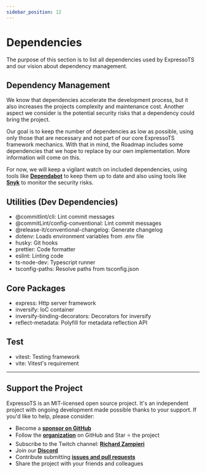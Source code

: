 ```yaml
---
sidebar_position: 12
---
```


# Dependencies

The purpose of this section is to list all dependencies used by ExpressoTS and our vision about dependency management.

## Dependency Management

We know that dependencies accelerate the development process, but it also increases the projects complexity and maintenance cost. Another aspect we consider is the potential security risks that a dependency could bring the project.

Our goal is to keep the number of dependencies as low as possible, using only those that are necessary and not part of our core ExpressoTS framework mechanics. With that in mind, the Roadmap includes some dependencies that we hope to replace by our own implementation. More information will come on this.

For now, we will keep a vigilant watch on included dependencies, using tools like **[Dependabot](https://dependabot.com/)** to keep them up to date and also using tools like **[Snyk](https://snyk.io/)** to monitor the security risks.

## Utilities (Dev Dependencies)

- @commitlint/cli: Lint commit messages
- @commitLint/config-conventional: Lint commit messages
- @release-it/conventional-changelog: Generate changelog
- dotenv: Loads environment variables from .env file
- husky: Git hooks
- prettier: Code formatter
- eslint: Linting code
- ts-node-dev: Typescript runner
- tsconfig-paths: Resolve paths from tsconfig.json

## Core Packages

- express: Http server framework
- inversify: IoC container
- inversify-binding-decorators: Decorators for inversify
- reflect-metadata: Polyfill for metadata reflection API

## Test

- vitest: Testing framework
- vite: Vitest's requirement

---

## Support the Project

ExpressoTS is an MIT-licensed open source project. It's an independent project with ongoing development made possible thanks to your support. If you'd like to help, please consider:

- Become a **[sponsor on GitHub](https://github.com/sponsors/expressots)**
- Follow the **[organization](https://github.com/expressots)** on GitHub and Star ⭐ the project
- Subscribe to the Twitch channel: **[Richard Zampieri](https://www.twitch.tv/richardzampieri)**
- Join our **[Discord](https://discord.com/invite/PyPJfGK)**
- Contribute submitting **[issues and pull requests](https://github.com/expressots/expressots/issues/new/choose)**
- Share the project with your friends and colleagues

